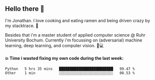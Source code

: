 ## Hello there 👋

I'm Jonathan. I love cooking and eating ramen and being driven crazy by my stacktrace. 🍜

Besides that i'm a master student of applied computer science @ Ruhr University Bochum. 
Currently i'm focussing on (adversarial) machine learning, deep learning, and computer vision. 🔬💻

#### 💥 Time i wasted fixing my own code during the last week:

<!--START_SECTION:waka-->

```text
Python   5 hrs 35 mins   █████████████████████████   99.47 %
Other    1 min           ░░░░░░░░░░░░░░░░░░░░░░░░░   00.53 %
```

<!--END_SECTION:waka-->
